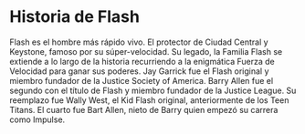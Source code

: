 # Historia de Flash

Flash es el hombre más rápido vivo. El protector de Ciudad Central y Keystone, famoso por su súper-velocidad. Su legado, 
la Familia Flash se extiende a lo largo de la historia recurriendo a la enigmática Fuerza de Velocidad para ganar sus poderes. 
Jay Garrick fue el Flash original y miembro fundador de la Justice Society of America. Barry Allen fue el segundo con el título 
de Flash y miembro fundador de la Justice League. Su reemplazo fue Wally West, el Kid Flash original, anteriormente de los Teen Titans. 
El cuarto fue Bart Allen, nieto de Barry quien empezó su carrera como Impulse.

